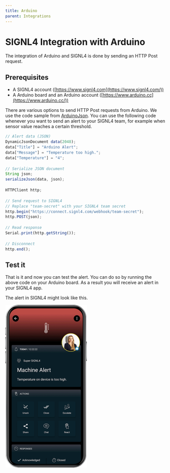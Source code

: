 ```yaml
---
title: Arduino
parent: Integrations
---
```


# SIGNL4 Integration with Arduino

The integration of Arduino and SIGNL4 is done by sending an HTTP Post request.

## Prerequisites
- A SIGNL4 account ([https://www.signl4.com](https://www.signl4.com/))
- A Arduino board and an Arduino account ([https://www.arduino.cc](https://www.arduino.cc/))

There are various options to send HTTP Post requests from Arduino. We use the code sample from [ArduinoJson](https://arduinojson.org/v6/how-to/use-arduinojson-with-httpclient/). You can use the following code whenever you want to send an alert to your SIGNL4 team, for example when sensor value reaches a certain threshold.

```javascript
// Alert data (JSON)
DynamicJsonDocument data(2048);
data["Title"] = "Arduino Alert";
data["Message"] = "Temperature too high.";
data["Temperature"] = "4";

// Serialize JSON document
String json;
serializeJson(data, json);

HTTPClient http;

// Send request to SIGNL4
// Replace "team-secret" with your SIGNL4 team secret
http.begin("https://connect.signl4.com/webhook/team-secret");
http.POST(json);

// Read response
Serial.print(http.getString());

// Disconnect
http.end();
```

## Test it

That is it and now you can test the alert. You can do so by running the above code on your Arduino board. As a result you will receive an alert in your SIGNL4 app.

The alert in SIGNL4 might look like this.

![SIGNL4 Alert](signl4-iot.png)
